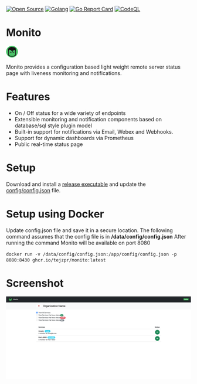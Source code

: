 [![Open Source](https://img.shields.io/badge/Open%20Source-%20-green?logo=open-source-initiative&logoColor=white&color=blue&labelColor=blue)](https://en.wikipedia.org/wiki/Open_source)
[![Golang](https://img.shields.io/badge/-Go%20Lang-blue?logo=go&logoColor=white)](https://golang.org)
[![Go Report Card](https://goreportcard.com/badge/github.com/tejzpr/monito)](https://goreportcard.com/report/github.com/tejzpr/monito)
[![CodeQL](https://github.com/tejzpr/monito/actions/workflows/codeql-analysis.yml/badge.svg?branch=main)](https://github.com/tejzpr/monito/actions/workflows/codeql-analysis.yml)

# Monito
![Monito](https://github.com/tejzpr/monito/blob/main/public/static/favicon/favicon-32x32.png?raw=true)

Monito provides a configuration based light weight remote server status page with liveness monitoring and notifications. 

# Features
* On / Off status for a wide variety of endpoints
* Extensible monitoring and notification components based on database/sql style plugin model
* Built-in support for notifications via Email, Webex and Webhooks.
* Support for dynamic dashboards via Prometheus
* Public real-time status page

# Setup
Download and install a [release executable](https://github.com/tejzpr/monito/releases) and update the [config/config.json](https://github.com/tejzpr/monito/tree/main/config) file.

# Setup using Docker
Update config.json file and save it in a secure location. The following command assumes that the config file is in **/data/config/config.json** After running the command Monito will be available on port 8080
```docker
docker run -v /data/config/config.json:/app/config/config.json -p 8080:8430 ghcr.io/tejzpr/monito:latest
```



# Screenshot
![Screenshot](https://github.com/tejzpr/monito/blob/main/screenshots/sshot-1.png?raw=true)
